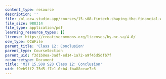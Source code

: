```yaml
---
content_type: resource
description: ''
file: /ol-ocw-studio-app/courses/15-s08-fintech-shaping-the-financial-world-spring-2020/f9eb9ff275d5f7e10cb4fba88ceae7c6_MIT15-S08S20_class12.pdf
file_size: 988314
file_type: application/pdf
learning_resource_types: []
license: https://creativecommons.org/licenses/by-nc-sa/4.0/
ocw_type: OCWFile
parent_title: 'Class 12: Conclusion'
parent_type: CourseSection
parent_uid: f3d1b8ea-3adf-ed14-1a72-a9f45d5dfb7f
resourcetype: Document
title: 'MIT 15.S08 S20 Class 12: Conclusion'
uid: f9eb9ff2-75d5-f7e1-0cb4-fba88ceae7c6
---
```

